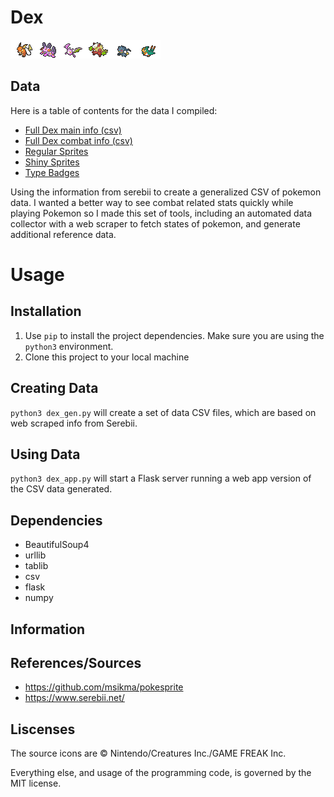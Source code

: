 # Dex 
![img](static/shiny/raichu.png)![img](static/shiny/swampert.png)![img](static/shiny/crobat.png)![img](static/shiny/shiftry.png)![img](static/shiny/banette.png)![img](static/shiny/swellow.png)</br>

## Data
Here is a table of contents for the data I compiled:
  - [Full Dex main info (csv)](data/base_dex_890.csv)
  - [Full Dex combat info (csv)](data/combat_dex_890.csv)
  - [Regular Sprites](dex_images.md#regular-sprites)
  - [Shiny Sprites](dex_images.md#shiny-sprites)
  - [Type Badges](dex_images.md#type-badges)


Using the information from serebii to create a generalized CSV of pokemon data. I wanted a better way to see combat related stats quickly while playing Pokemon so I made this set of tools, including an automated data collector with a web scraper to fetch states of pokemon, and generate additional reference data.

# Usage
## Installation 
1. Use `pip` to install the project dependencies. Make sure you are using the `python3` environment.
2. Clone this project to your local machine

## Creating Data
`python3 dex_gen.py` will create a set of data CSV files, which are based on web scraped info from Serebii.

## Using Data
`python3 dex_app.py` will start a Flask server running a web app version of the CSV data generated.


## Dependencies
- BeautifulSoup4
- urllib
- tablib
- csv
- flask
- numpy


## Information

## References/Sources
- https://github.com/msikma/pokesprite
- https://www.serebii.net/

## Liscenses
The source icons are © Nintendo/Creatures Inc./GAME FREAK Inc.

Everything else, and usage of the programming code, is governed by the MIT license.